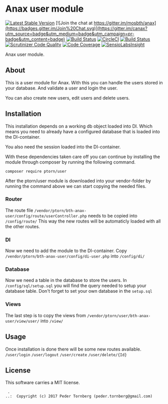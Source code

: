 Anax user module
==================================

[![Latest Stable Version](https://poser.pugx.org/anax/user/v/stable)](https://packagist.org/packages/anax/user)
[![Join the chat at https://gitter.im/mosbth/anax](https://badges.gitter.im/Join%20Chat.svg)](https://gitter.im/canax?utm_source=badge&utm_medium=badge&utm_campaign=pr-badge&utm_content=badge)
[![Build Status](https://travis-ci.org/canax/user.svg?branch=master)](https://travis-ci.org/canax/user)
[![CircleCI](https://circleci.com/gh/canax/user.svg?style=svg)](https://circleci.com/gh/canax/user)
[![Build Status](https://scrutinizer-ci.com/g/canax/user/badges/build.png?b=master)](https://scrutinizer-ci.com/g/canax/user/build-status/master)
[![Scrutinizer Code Quality](https://scrutinizer-ci.com/g/canax/user/badges/quality-score.png?b=master)](https://scrutinizer-ci.com/g/canax/user/?branch=master)
[![Code Coverage](https://scrutinizer-ci.com/g/canax/user/badges/coverage.png?b=master)](https://scrutinizer-ci.com/g/canax/user/?branch=master)
[![SensioLabsInsight](https://insight.sensiolabs.com/projects/d831fd4c-b7c6-4ff0-9a83-102440af8929/mini.png)](https://insight.sensiolabs.com/projects/d831fd4c-b7c6-4ff0-9a83-102440af8929)

Anax user module.

About
------------------
This is a user module for Anax. With this you can handle the users stored in your database. And validate a user and login the user.

You can also create new users, edit users and delete users.

Installation
-------------------
This installation depends on a working db object loaded into DI. Which means you need to already have a configured database that is loaded into the DI-container.

You also need the session loaded into the DI-container.

With these dependencies taken care off you can continue by installing the module through composer by running the following command.

```
composer require ptorn/user
```

After the ptorn/user module is downloaded into your vendor-folder by running the command above we can start copying the needed files.

### Router
The route file `/vendor/ptorn/bth-anax-user/config/route/userController.php` needs to be copied into `/config/route/`
This way the new routes will be automaticly loaded with all the other routes.

### DI
Now we need to add the module to the DI-container.
Copy `/vendor/ptorn/bth-anax-user/config/di-user.php` into `/config/di/`

### Database
Now we need a table in the database to store the users. In `/config/sql/setup.sql` you will find the query needed to setup your database table. Don't forget to set your own database in the `setup.sql`

### Views
The last step is to copy the views from `/vendor/ptorn/user/bth-anax-user/view/user/` into `/view/`

Usage
------------------
Once installation is done there will be some new routes available.
`/user/login`
`/user/logout`
`/user/create`
`/user/delete/{Id}`



License
------------------

This software carries a MIT license.



```
 .  
..:  Copyright (c) 2017 Peder Tornberg (peder.tornberg@gmail.com)
```
